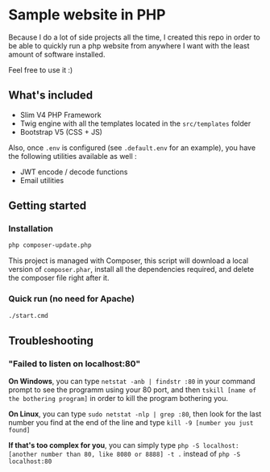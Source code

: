 # Sample website in PHP
Because I do a lot of side projects all the time, I created this repo in order to be able to quickly run a php website from anywhere I want with the least amount of software installed.

Feel free to use it :)

## What's included
- Slim V4 PHP Framework
- Twig engine with all the templates located in the `src/templates` folder
- Bootstrap V5 (CSS + JS)

Also, once `.env` is configured (see `.default.env` for an example), you have the following utilities available as well :
- JWT encode / decode functions
- Email utilities

## Getting started
### Installation
```bash
php composer-update.php
```
This project is managed with Composer, this script will download a local version of `composer.phar`, install all the dependencies required, and delete the composer file right after it.
### Quick run (no need for Apache)
```bash
./start.cmd
```

## Troubleshooting
### "Failed to listen on localhost:80"
**On Windows**, you can type `netstat -anb | findstr :80` in your command prompt to see the programm using your 80 port, and then `tskill [name of the bothering program]` in order to kill the program bothering you.

**On Linux**, you can type `sudo netstat -nlp | grep :80`, then look for the last number you find at the end of the line and type `kill -9 [number you just found]`

**If that's too complex for you**, you can simply type `php -S localhost:[another number than 80, like 8080 or 8888] -t .` instead of `php -S localhost:80`
